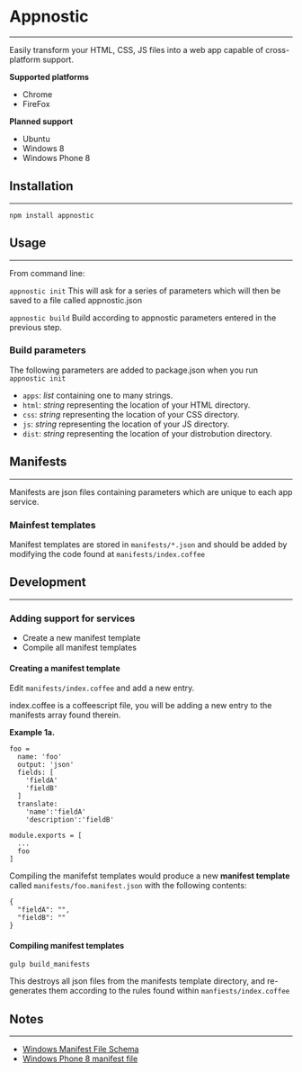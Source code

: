 # Appnostic
-----

Easily transform your HTML, CSS, JS files into a web app capable of cross-platform support.

**Supported platforms**
  - Chrome
  - FireFox

**Planned support**
  - Ubuntu
  - Windows 8
  - Windows Phone 8

## Installation
-----

`npm install appnostic`

## Usage
-----

From command line:

`appnostic init` This will ask for a series of parameters which will then be saved to a file called appnostic.json

`appnostic build` Build according to appnostic parameters entered in the previous step.

### Build parameters

The following parameters are added to package.json when you run `appnostic init`

  - `apps`: *list* containing one to many strings. 
  - `html`: *string* representing the location of your HTML directory.
  - `css`: *string* representing the location of your CSS directory.
  - `js`: *string* representing the location of your JS directory.
  - `dist`: *string* representing the location of your distrobution directory.

## Manifests
-----

Manifests are json files containing parameters which are unique to each app service.

### Mainfest templates

Manifest templates are stored in `manifests/*.json` and should be added by modifying the code found at `manifests/index.coffee`

## Development
-----

### Adding support for services

  - Create a new manifest template
  - Compile all manifest templates

#### Creating a manifest template

Edit `manifests/index.coffee` and add a new entry.

index.coffee is a coffeescript file, you will be adding a new entry to the manifests array found therein.

  **Example 1a.**

    foo =
      name: 'foo'
      output: 'json'
      fields: [
        'fieldA'
        'fieldB'
      ]
      translate:
        'name':'fieldA'
        'description':'fieldB'
  
    module.exports = [
      ...
      foo
    ]

Compiling the manifefst templates would produce a new **manifest template** called `manifests/foo.manifest.json` with the following contents:

    {
      "fieldA": "",
      "fieldB": ""
    }

#### Compiling manifest templates

`gulp build_manifests`

This destroys all json files from the manifests template directory, and re-generates them according to the rules found within `manfiests/index.coffee`

## Notes
-----

  - [Windows Manifest File Schema](http://goo.gl/BEj7yf)
  - [Windows Phone 8 manifest file](http://goo.gl/mjmm5c)